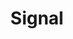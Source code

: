 ---
title: Signal
tags: ["signal", "communication", "connectivity", "network", "reception", "transmission", "strength"]
icon: signal
svg: '<svg xmlns="http://www.w3.org/2000/svg" width="24" height="24" fill="none" viewBox="0 0 24 24" stroke-width="1.5" stroke-linecap="round" stroke-linejoin="round" stroke="currentColor"><path d="M20.5 10v4m-4-8v12M12 3v18M7.5 6v12m-4-8v4"/></svg>'
---